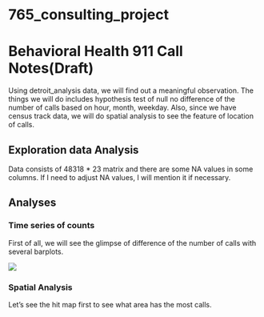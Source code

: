 765_consulting_project
================

# Behavioral Health 911 Call Notes(Draft)

Using detroit_analysis data, we will find out a meaningful observation.
The things we will do includes hypothesis test of null no difference of
the number of calls based on hour, month, weekday. Also, since we have
census track data, we will do spatial analysis to see the feature of
location of calls.

## Exploration data Analysis

Data consists of 48318 \* 23 matrix and there are some NA values in some
columns. If I need to adjust NA values, I will mention it if necessary.

## Analyses

### Time series of counts

First of all, we will see the glimpse of difference of the number of
calls with several barplots.

<img src="{{https://github.com/Statsergeant/STOR_765}}{{https://github.com/Statsergeant/STOR_765/tree/main/}}image/number_hourly_monthly_weekly.png">

### Spatial Analysis

Let’s see the hit map first to see what area has the most calls.

